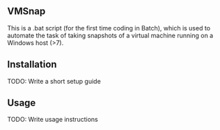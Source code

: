 ## VMSnap
This is a .bat script (for the first time coding in Batch), which is used to automate the task of taking snapshots of a virtual machine running on a Windows host (>7).

## Installation
TODO: Write a short setup guide

## Usage
TODO: Write usage instructions
